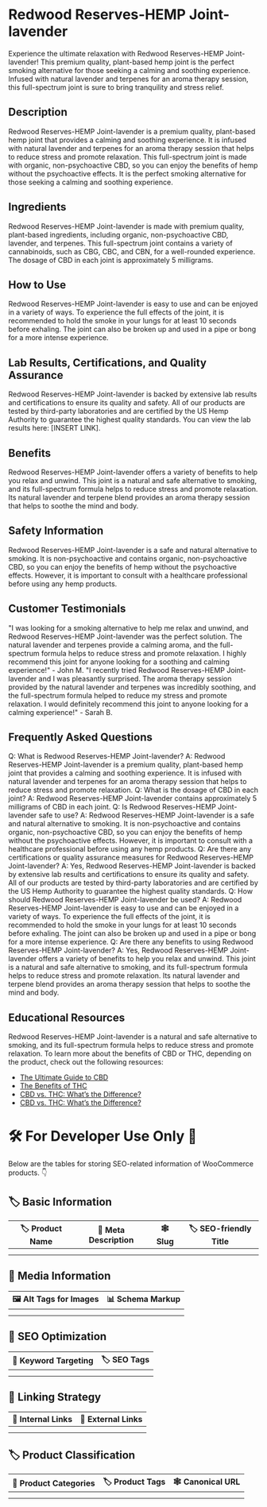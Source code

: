 # Redwood Reserves-HEMP Joint-lavender
Experience the ultimate relaxation with Redwood Reserves-HEMP Joint-lavender! This premium quality, plant-based hemp joint is the perfect smoking alternative for those seeking a calming and soothing experience. Infused with natural lavender and terpenes for an aroma therapy session, this full-spectrum joint is sure to bring tranquility and stress relief.
## Description
Redwood Reserves-HEMP Joint-lavender is a premium quality, plant-based hemp joint that provides a calming and soothing experience. It is infused with natural lavender and terpenes for an aroma therapy session that helps to reduce stress and promote relaxation. This full-spectrum joint is made with organic, non-psychoactive CBD, so you can enjoy the benefits of hemp without the psychoactive effects. It is the perfect smoking alternative for those seeking a calming and soothing experience.
## Ingredients
Redwood Reserves-HEMP Joint-lavender is made with premium quality, plant-based ingredients, including organic, non-psychoactive CBD, lavender, and terpenes. This full-spectrum joint contains a variety of cannabinoids, such as CBG, CBC, and CBN, for a well-rounded experience. The dosage of CBD in each joint is approximately 5 milligrams.
## How to Use
Redwood Reserves-HEMP Joint-lavender is easy to use and can be enjoyed in a variety of ways. To experience the full effects of the joint, it is recommended to hold the smoke in your lungs for at least 10 seconds before exhaling. The joint can also be broken up and used in a pipe or bong for a more intense experience.
## Lab Results, Certifications, and Quality Assurance
Redwood Reserves-HEMP Joint-lavender is backed by extensive lab results and certifications to ensure its quality and safety. All of our products are tested by third-party laboratories and are certified by the US Hemp Authority to guarantee the highest quality standards. You can view the lab results here: [INSERT LINK].
## Benefits
Redwood Reserves-HEMP Joint-lavender offers a variety of benefits to help you relax and unwind. This joint is a natural and safe alternative to smoking, and its full-spectrum formula helps to reduce stress and promote relaxation. Its natural lavender and terpene blend provides an aroma therapy session that helps to soothe the mind and body.
## Safety Information
Redwood Reserves-HEMP Joint-lavender is a safe and natural alternative to smoking. It is non-psychoactive and contains organic, non-psychoactive CBD, so you can enjoy the benefits of hemp without the psychoactive effects. However, it is important to consult with a healthcare professional before using any hemp products.
## Customer Testimonials
"I was looking for a smoking alternative to help me relax and unwind, and Redwood Reserves-HEMP Joint-lavender was the perfect solution. The natural lavender and terpenes provide a calming aroma, and the full-spectrum formula helps to reduce stress and promote relaxation. I highly recommend this joint for anyone looking for a soothing and calming experience!" - John M.
"I recently tried Redwood Reserves-HEMP Joint-lavender and I was pleasantly surprised. The aroma therapy session provided by the natural lavender and terpenes was incredibly soothing, and the full-spectrum formula helped to reduce my stress and promote relaxation. I would definitely recommend this joint to anyone looking for a calming experience!" - Sarah B.
## Frequently Asked Questions
Q: What is Redwood Reserves-HEMP Joint-lavender?
A: Redwood Reserves-HEMP Joint-lavender is a premium quality, plant-based hemp joint that provides a calming and soothing experience. It is infused with natural lavender and terpenes for an aroma therapy session that helps to reduce stress and promote relaxation.
Q: What is the dosage of CBD in each joint?
A: Redwood Reserves-HEMP Joint-lavender contains approximately 5 milligrams of CBD in each joint.
Q: Is Redwood Reserves-HEMP Joint-lavender safe to use?
A: Redwood Reserves-HEMP Joint-lavender is a safe and natural alternative to smoking. It is non-psychoactive and contains organic, non-psychoactive CBD, so you can enjoy the benefits of hemp without the psychoactive effects. However, it is important to consult with a healthcare professional before using any hemp products.
Q: Are there any certifications or quality assurance measures for Redwood Reserves-HEMP Joint-lavender?
A: Yes, Redwood Reserves-HEMP Joint-lavender is backed by extensive lab results and certifications to ensure its quality and safety. All of our products are tested by third-party laboratories and are certified by the US Hemp Authority to guarantee the highest quality standards.
Q: How should Redwood Reserves-HEMP Joint-lavender be used?
A: Redwood Reserves-HEMP Joint-lavender is easy to use and can be enjoyed in a variety of ways. To experience the full effects of the joint, it is recommended to hold the smoke in your lungs for at least 10 seconds before exhaling. The joint can also be broken up and used in a pipe or bong for a more intense experience.
Q: Are there any benefits to using Redwood Reserves-HEMP Joint-lavender?
A: Yes, Redwood Reserves-HEMP Joint-lavender offers a variety of benefits to help you relax and unwind. This joint is a natural and safe alternative to smoking, and its full-spectrum formula helps to reduce stress and promote relaxation. Its natural lavender and terpene blend provides an aroma therapy session that helps to soothe the mind and body.
## Educational Resources
Redwood Reserves-HEMP Joint-lavender is a natural and safe alternative to smoking, and its full-spectrum formula helps to reduce stress and promote relaxation. To learn more about the benefits of CBD or THC, depending on the product, check out the following resources:
- [The Ultimate Guide to CBD](https://www.healthline.com/health/cbd-oil-benefits)
- [The Benefits of THC](https://www.healthline.com/health/thc-benefits)
- [CBD vs. THC: What’s the Difference?](https://www.healthline.com/health/cbd-vs-thc)
- [CBD vs. THC: What’s the Difference?](https://www.leafly.com/news/cannabis-101/cbd-vs-thc)
# 🛠️ For Developer Use Only 🔐

Below are the tables for storing SEO-related information of WooCommerce products. 👇

## 🏷️ Basic Information 

| 🏷️ Product Name | 📝 Meta Description | 🕸️ Slug | 🏷️ SEO-friendly Title |
| -------------- | ------------------ | ------ | ---------------------- |
|                |                    |        |                        |
|                |                    |        |                        |

## 📸 Media Information

| 🖼️ Alt Tags for Images | 📊 Schema Markup |
| --------------------- | --------------- |
|                       |                 |
|                       |                 |

## 🔎 SEO Optimization

| 🎯 Keyword Targeting | 🏷️ SEO Tags |
| ------------------- | ---------- |
|                     |            |
|                     |            |

## 🔗 Linking Strategy 

| 🔗 Internal Links | 🔗 External Links |
| ---------------- | ---------------- |
|                  |                  |
|                  |                  |

## 🏷️ Product Classification 

| 📂 Product Categories | 🏷️ Product Tags | 🕸️ Canonical URL |
| ------------------ | ------------ | ------------- |
|                    |              |               |
|                    |              |               |

